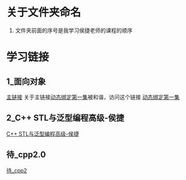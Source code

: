 # 关于文件夹命名
1. 文件夹前面的序号是我学习侯捷老师的课程的顺序



# 学习链接
## 1_面向对象
[主链接](https://www.bilibili.com/watchlater/#/BV1K4411974P/p1)
关于主链接[动态绑定第一集](https://www.bilibili.com/watchlater/#/BV1K4411974P/p32)被和谐，访问这个链接
[动态绑定第一集](https://www.bilibili.com/watchlater/#/BV1ft411T7n6/p19)

## 2_C++ STL与泛型编程高级-侯捷
[C++ STL与泛型编程高级-侯捷](https://www.bilibili.com/watchlater/#/BV1Yb411p7UK/p2)

## 待_cpp2.0
[待_cpp2](https://www.bilibili.com/watchlater/#/BV1p4411v7Dh/p1)